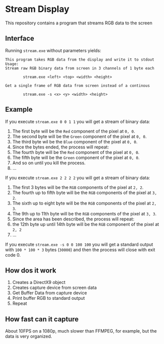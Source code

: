 # Stream Display

This repository contains a program that streams RGB data to the screen

## Interface

Running `stream.exe` without parameters yields:

```
This program takes RGB data from the display and write it to stdout
Usage:
Stream raw RGB binary data from screen in 3 channels of 1 byte each

        stream.exe <left> <top> <width> <height>

Get a single frame of RGB data from screen instead of a continous

        stream.exe -s <x> <y> <width> <height>
```

## Example

If you execute `stream.exe 0 0 1 1` you will get a stream of binary data:

1. The first byte will be the `Red` component of the pixel at `0, 0`.
2. The second byte will be the `Green` component of the pixel at `0, 0`.
3. The third byte wil be the `Blue` component of the pixel at `0, 0`.
4. Since the bytes ended, the process will repeat:
5. The fourth byte will be the `Red` component of the pixel at `0, 0`.
6. The fifth byte will be the `Green` component of the pixel at `0, 0`.
7. And so on until you kill the process.
8. ...

If you execute `stream.exe 2 2 2 2` you will get a stream of binary data:

1. The first 3 bytes will be the `RGB` components of the pixel at `2, 2`.
2. The fourth up to fifth byte will be the `RGB` components of the pixel at `3, 2`.
3. The sixth up to eight byte will be the `RGB` components of the pixel at `2, 3`.
4. The 9th up to 11th byte will be the `RGB` components of the pixel at `3, 3`.
5. Since the area has been described, the process will repeat:
6. the 12th byte up until 14th byte will be the `RGB` component of the pixel at `2, 2`
7. ...

If you execute `stream.exe -s 0 0 100 100` you will get a standard output with `100 * 100 * 3` bytes (`30000`) and then the process will close with exit code 0.

## How dos it work

1. Creates a DirectX9 object
2. Creates capture device from screen data
3. Get Buffer Data from capture device
4. Print buffer RGB to standard output
5. Repeat

## How fast can it capture

About 10FPS on a 1080p, much slower than FFMPEG, for example, but the data is very organized.